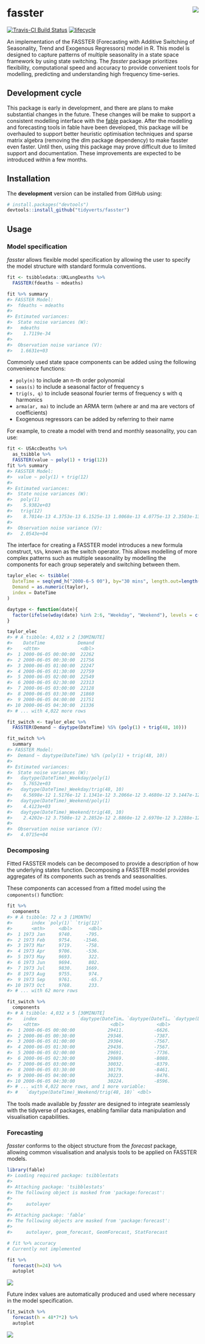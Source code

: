 <!-- README.md is generated from README.Rmd. Please edit that file -->
fasster <img src="man/figure/logo.png" align="right" />
=======================================================

[![Travis-CI Build Status](https://travis-ci.org/mitchelloharawild/fasster.svg?branch=master)](https://travis-ci.org/mitchelloharawild/fasster) 
[![lifecycle](https://img.shields.io/badge/lifecycle-experimental-orange.svg)](https://www.tidyverse.org/lifecycle/#experimental)
<!-- [![CRAN_Status_Badge](http://www.r-pkg.org/badges/version/fasster)](https://cran.r-project.org/package=fasster) --> <!-- [![Downloads](http://cranlogs.r-pkg.org/badges/fasster?color=brightgreen)](https://cran.r-project.org/package=fasster) -->

An implementation of the FASSTER (Forecasting with Additive Switching of Seasonality, Trend and Exogenous Regressors) model in R. This model is designed to capture patterns of multiple seasonality in a state space framework by using state switching. The *fasster* package prioritizes flexibility, computational speed and accuracy to provide convenient tools for modelling, predicting and understanding high frequency time-series.

Development cycle
-----------------

This package is early in development, and there are plans to make substantial changes in the future. These changes will be make to support a consistent modelling interface with the [fable](https://github.com/tidyverts/fable) package. After the modelling and forecasting tools in fable have been developed, this package will be overhauled to support better heuristic optimisation techniques and sparse matrix algebra (removing the dlm package dependency) to make fasster even faster. Until then, using this package may prove difficult due to limited support and documentation. These improvements are expected to be introduced within a few months.

Installation
------------

<!-- The **stable** version can be installed from CRAN: -->
<!-- ```{r, eval = FALSE} -->
<!-- install.packages("fasster") -->
<!-- ``` -->
The **development** version can be installed from GitHub using:

``` r
# install.packages("devtools")
devtools::install_github("tidyverts/fasster")
```

Usage
-----

### Model specification

*fasster* allows flexible model specification by allowing the user to specify the model structure with standard formula conventions.

``` r
fit <- tsibbledata::UKLungDeaths %>%
  FASSTER(fdeaths ~ mdeaths)

fit %>% summary
#> FASSTER Model:
#>  fdeaths ~ mdeaths 
#> 
#> Estimated variances:
#>  State noise variances (W):
#>   mdeaths
#>    1.7119e-34
#> 
#>  Observation noise variance (V):
#>   1.6631e+03
```

Commonly used state space components can be added using the following convenience functions:

-   `poly(n)` to include an n-th order polynomial
-   `seas(s)` to include a seasonal factor of frequency s
-   `trig(s, q)` to include seasonal fourier terms of frequency s with q harmonics
-   `arma(ar, ma)` to include an ARMA term (where ar and ma are vectors of coefficients)
-   Exogenous regressors can be added by referring to their name

For example, to create a model with trend and monthly seasonality, you can use:

``` r
fit <- USAccDeaths %>% 
  as_tsibble %>% 
  FASSTER(value ~ poly(1) + trig(12))
fit %>% summary
#> FASSTER Model:
#>  value ~ poly(1) + trig(12) 
#> 
#> Estimated variances:
#>  State noise variances (W):
#>   poly(1)
#>    5.9382e+03
#>   trig(12)
#>    8.7014e-13 4.3753e-13 6.1525e-13 1.0068e-13 4.0775e-13 2.3503e-13 3.1338e-13 2.2672e-13 2.7455e-13 2.5930e-13 1.0622e-13
#> 
#>  Observation noise variance (V):
#>   2.0543e+04
```

The interface for creating a FASSTER model introduces a new formula construct, `%S%`, known as the switch operator. This allows modelling of more complex patterns such as multiple seasonality by modelling the components for each group seperately and switching between them.

``` r
taylor_elec <- tsibble(
  DateTime = seq(ymd_h("2000-6-5 00"), by="30 mins", length.out=length(taylor)),
  Demand = as.numeric(taylor),
  index = DateTime
)

daytype <- function(date){
  factor(ifelse(wday(date) %in% 2:6, "Weekday", "Weekend"), levels = c("Weekday", "Weekend"))
}

taylor_elec
#> # A tsibble: 4,032 x 2 [30MINUTE]
#>    DateTime            Demand
#>    <dttm>               <dbl>
#>  1 2000-06-05 00:00:00  22262
#>  2 2000-06-05 00:30:00  21756
#>  3 2000-06-05 01:00:00  22247
#>  4 2000-06-05 01:30:00  22759
#>  5 2000-06-05 02:00:00  22549
#>  6 2000-06-05 02:30:00  22313
#>  7 2000-06-05 03:00:00  22128
#>  8 2000-06-05 03:30:00  21860
#>  9 2000-06-05 04:00:00  21751
#> 10 2000-06-05 04:30:00  21336
#> # ... with 4,022 more rows

fit_switch <- taylor_elec %>% 
  FASSTER(Demand ~ daytype(DateTime) %S% (poly(1) + trig(48, 10))) 

fit_switch %>%
  summary
#> FASSTER Model:
#>  Demand ~ daytype(DateTime) %S% (poly(1) + trig(48, 10)) 
#> 
#> Estimated variances:
#>  State noise variances (W):
#>   daytype(DateTime)_Weekday/poly(1)
#>    5.7652e+03
#>   daytype(DateTime)_Weekday/trig(48, 10)
#>    6.5698e-12 1.5176e-12 1.1341e-12 3.2066e-12 3.4680e-12 3.1447e-12 4.2754e-12 1.6076e-12 2.7693e-12 7.1102e-12 5.8313e-12 4.2100e-12 6.1504e-12 3.2553e-12 8.8292e-12 2.9127e-12 2.3115e-13 1.6822e-12 7.3759e-14 9.3947e-14
#>   daytype(DateTime)_Weekend/poly(1)
#>    4.4123e+03
#>   daytype(DateTime)_Weekend/trig(48, 10)
#>    2.4202e-12 3.7508e-12 2.2852e-12 2.8860e-12 2.6970e-12 3.2288e-12 4.3776e-12 3.8600e-12 3.1407e-12 3.5108e-12 2.1401e-12 3.3010e-12 2.9730e-12 2.4259e-12 3.8126e-12 1.7369e-12 8.2713e-13 1.3342e-12 1.0338e-12 1.1450e-12
#> 
#>  Observation noise variance (V):
#>   4.0715e+04
```

### Decomposing

Fitted FASSTER models can be decomposed to provide a description of how the underlying states function. Decomposing a FASSTER model provides aggregates of its components such as trends and seasonalities.

These components can accessed from a fitted model using the `components()` function:

``` r
fit %>% 
  components
#> # A tsibble: 72 x 3 [1MONTH]
#>       index `poly(1)` `trig(12)`
#>       <mth>     <dbl>      <dbl>
#>  1 1973 Jan     9740.     -795. 
#>  2 1973 Feb     9754.    -1546. 
#>  3 1973 Mar     9719.     -758. 
#>  4 1973 Apr     9706.     -536. 
#>  5 1973 May     9693.      322. 
#>  6 1973 Jun     9694.      802. 
#>  7 1973 Jul     9830.     1669. 
#>  8 1973 Aug     9755.      974. 
#>  9 1973 Sep     9761.      -65.7
#> 10 1973 Oct     9768.      233. 
#> # ... with 62 more rows
```

``` r
fit_switch %>%
  components
#> # A tsibble: 4,032 x 5 [30MINUTE]
#>    index               `daytype(DateTim… `daytype(DateTi… `daytype(DateTi…
#>    <dttm>                          <dbl>            <dbl>            <dbl>
#>  1 2000-06-05 00:00:00            29411.           -6626.           27511.
#>  2 2000-06-05 00:30:00            29346.           -7387.           27510.
#>  3 2000-06-05 01:00:00            29304.           -7567.           27510.
#>  4 2000-06-05 01:30:00            29436.           -7567.           27511.
#>  5 2000-06-05 02:00:00            29691.           -7736.           27513.
#>  6 2000-06-05 02:30:00            29869.           -8088.           27515.
#>  7 2000-06-05 03:00:00            30032.           -8379.           27516.
#>  8 2000-06-05 03:30:00            30179.           -8461.           27517.
#>  9 2000-06-05 04:00:00            30223.           -8476.           27518.
#> 10 2000-06-05 04:30:00            30224.           -8596.           27518.
#> # ... with 4,022 more rows, and 1 more variable:
#> #   `daytype(DateTime)_Weekend/trig(48, 10)` <dbl>
```

The tools made available by *fasster* are designed to integrate seamlessly with the tidyverse of packages, enabling familiar data manipulation and visualisation capabilities.

### Forecasting

*fasster* conforms to the object structure from the *forecast* package, allowing common visualisation and analysis tools to be applied on FASSTER models.

``` r
library(fable)
#> Loading required package: tsibblestats
#> 
#> Attaching package: 'tsibblestats'
#> The following object is masked from 'package:forecast':
#> 
#>     autolayer
#> 
#> Attaching package: 'fable'
#> The following objects are masked from 'package:forecast':
#> 
#>     autolayer, geom_forecast, GeomForecast, StatForecast

# fit %>% accuracy
# Currently not implemented

fit %>% 
  forecast(h=24) %>%
  autoplot
```

![](man/figure/forecast-1.png)

Future index values are automatically produced and used where necessary in the model specification.

``` r
fit_switch %>% 
  forecast(h = 48*7*2) %>% 
  autoplot
```

![](man/figure/complex_fc-1.png)
